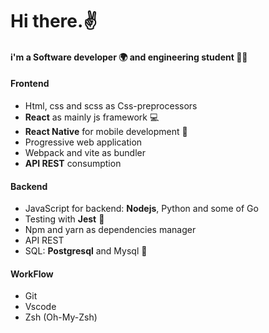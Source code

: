 # Hi there.✌
#### i'm a Software developer 🌍 and engineering student 👨‍💻
#### Frontend 
* Html, css and scss as Css-preprocessors 
* **React** as mainly js framework 💻
* **React Native** for mobile development 📱
* Progressive web application
* Webpack and vite as bundler
* **API REST** consumption
#### Backend 
* JavaScript for backend: **Nodejs**, Python and some of Go 
* Testing with **Jest** 🧪
* Npm and yarn as dependencies manager
* API REST  
* SQL: **Postgresql** and Mysql 💾
#### WorkFlow
* Git 
* Vscode
* Zsh (Oh-My-Zsh)
